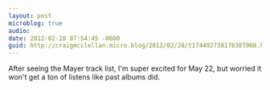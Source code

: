 ```yaml
---
layout: post
microblog: true
audio: 
date: 2012-02-28 07:54:45 -0600
guid: http://craigmcclellan.micro.blog/2012/02/28/t174492738178387968.html
---
```

After seeing the Mayer track list, I'm super excited for May 22, but worried it won't get a ton of listens like past albums did.
